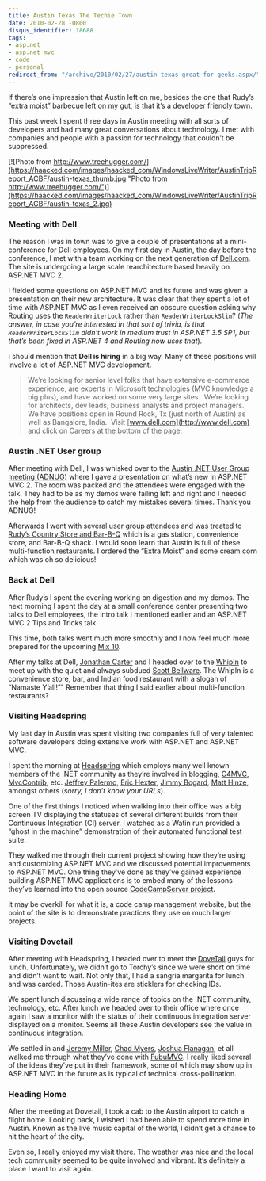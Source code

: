 ```yaml
---
title: Austin Texas The Techie Town
date: 2010-02-28 -0800
disqus_identifier: 18688
tags:
- asp.net
- asp.net mvc
- code
- personal
redirect_from: "/archive/2010/02/27/austin-texas-great-for-geeks.aspx/"
---
```


If there’s one impression that Austin left on me, besides the one that
Rudy’s “extra moist” barbecue left on my gut, is that it’s a developer
friendly town.

This past week I spent three days in Austin meeting with all sorts of
developers and had many great conversations about technology. I met with
companies and people with a passion for technology that couldn’t be
suppressed.

[![Photo from
http://www.treehugger.com/](https://haacked.com/images/haacked_com/WindowsLiveWriter/AustinTripReport_ACBF/austin-texas_thumb.jpg "Photo from http://www.treehugger.com/")](https://haacked.com/images/haacked_com/WindowsLiveWriter/AustinTripReport_ACBF/austin-texas_2.jpg)

### Meeting with Dell

The reason I was in town was to give a couple of presentations at a
mini-conference for Dell employees. On my first day in Austin, the day
before the conference, I met with a team working on the next generation
of [Dell.com](http://dell.com/ "Dell.com"). The site is undergoing a
large scale rearchitecture based heavily on ASP.NET MVC 2.

I fielded some questions on ASP.NET MVC and its future and was given a
presentation on their new architecture. It was clear that they spent a
lot of time with ASP.NET MVC as I even received an obscure question
asking why Routing uses the `ReaderWriterLock` rather than
`ReaderWriterLockSlim`? (*The answer, in case you’re interested in that
sort of trivia, is that `ReaderWriterLockSlim` didn’t work in medium
trust in ASP.NET 3.5 SP1, but that’s been fixed in ASP.NET 4 and Routing
now uses that*).

I should mention that **Dell is hiring** in a big way. Many of these
positions will involve a lot of ASP.NET MVC development.

> We’re looking for senior level folks that have extensive e-commerce
> experience, are experts in Microsoft technologies (MVC knowledge a big
> plus), and have worked on some very large sites.  We’re looking for
> architects, dev leads, business analysts and project managers.  We
> have positions open in Round Rock, Tx (just north of Austin) as well
> as Bangalore, India.  Visit [www.dell.com](http://www.dell.com) and
> click on Careers at the bottom of the page.

### Austin .NET User group

After meeting with Dell, I was whisked over to the [Austin .NET User
Group meeting (ADNUG)](http://www.adnug.org/ "Adnug website") where I
gave a presentation on what’s new in ASP.NET MVC 2. The room was packed
and the attendees were engaged with the talk. They had to be as my demos
were failing left and right and I needed the help from the audience to
catch my mistakes several times. Thank you ADNUG!

Afterwards I went with several user group attendees and was treated to
[Rudy’s Country Store and
Bar-B-Q](http://www.rudys.com/ "Rudy's Website") which is a gas station,
convenience store, and Bar-B-Q shack. I would soon learn that Austin is
full of these multi-function restaurants. I ordered the “Extra Moist”
and some cream corn which was oh so delicious!

### Back at Dell

After Rudy’s I spent the evening working on digestion and my demos. The
next morning I spent the day at a small conference center presenting two
talks to Dell employees, the intro talk I mentioned earlier and an
ASP.NET MVC 2 Tips and Tricks talk.

This time, both talks went much more smoothly and I now feel much more
prepared for the upcoming [Mix 10](http://live.visitmix.com/ "Mix 10").

After my talks at Dell, [Jonathan
Carter](http://lostintangent.com/ "Jonathan Carter's Blog") and I headed
over to the [WhipIn](http://whipin.com/ "WhipIn") to meet up with the
quiet and always subdued [Scott
Bellware](http://blog.scottbellware.com/ "Scott Bellware"). The WhipIn
is a convenience store, bar, and Indian food restaurant with a slogan of
“Namaste Y’all!”" Remember that thing I said earlier about
multi-function restaurants?

### Visiting Headspring

My last day in Austin was spent visiting two companies full of very
talented software developers doing extensive work with ASP.NET and
ASP.NET MVC.

I spent the morning at
[Headspring](http://www.headspringsystems.com/ "Headspring Website")
which employs many well known members of the .NET community as they’re
involved in blogging,
[C4MVC](http://www.c4mvc.net/ "Community for MVC"),
[MvcContrib](http://www.codeplex.com/MVCContrib/ "MVC Contrib"), etc.
[Jeffrey Palermo](http://jeffreypalermo.com/ "Jeffrey Palermo"), [Eric
Hexter](http://geekswithblogs.net/hex/Default.aspx "Eric Hexter's Blog"),
[Jimmy
Bogard](http://www.lostechies.com/blogs/jimmy_bogard/default.aspx "Jimmy Bogard"),
[Matt Hinze](http://mhinze.com/ "Matt Hinze"), amongst others (*sorry, I
don’t know your URLs*).

One of the first things I noticed when walking into their office was a
big screen TV displaying the statuses of several different builds from
their Continuous Integration (CI) server. I watched as a Watin run
provided a “ghost in the machine” demonstration of their automated
functional test suite.

They walked me through their current project showing how they’re using
and customizing ASP.NET MVC and we discussed potential improvements to
ASP.NET MVC. One thing they’ve done as they’ve gained experience
building ASP.NET MVC applications is to embed many of the lessons
they’ve learned into the open source [CodeCampServer
project](http://code.google.com/p/codecampserver/ "CodeCampServer").

It may be overkill for what it is, a code camp management website, but
the point of the site is to demonstrate practices they use on much
larger projects.

### Visiting Dovetail

After meeting with Headspring, I headed over to meet the
[DoveTail](http://www.dovetailsoftware.com/ "Dovetail Software website")
guys for lunch. Unfortunately, we didn’t go to Torchy’s since we were
short on time and didn’t want to wait. Not only that, I had a sangria
margarita for lunch and was carded. Those Austin-ites are sticklers for
checking IDs.

We spent lunch discussing a wide range of topics on the .NET community,
technology, etc. After lunch we headed over to their office where once
again I saw a monitor with the status of their continuous integration
server displayed on a monitor. Seems all these Austin developers see the
value in continuous integration.

We settled in and [Jeremy
Miller](http://codebetter.com/blogs/jeremy.miller/ "Jeremy D. Miller's Blog"),
[Chad
Myers](http://www.lostechies.com/blogs/chad_myers/ "Chad Myer's Blog"),
[Joshua
Flanagan](http://www.lostechies.com/blogs/joshuaflanagan/ "Joshua Flanagan's Blog"),
et all walked me through what they’ve done with
[FubuMVC](http://github.com/darthfubumvc/fubumvc "FubuMVC"). I really
liked several of the ideas they’ve put in their framework, some of which
may show up in ASP.NET MVC in the future as is typical of technical
cross-pollination.

### Heading Home

After the meeting at Dovetail, I took a cab to the Austin airport to
catch a flight home. Looking back, I wished I had been able to spend
more time in Austin. Known as the live music capital of the world, I
didn’t get a chance to hit the heart of the city.

Even so, I really enjoyed my visit there. The weather was nice and the
local tech community seemed to be quite involved and vibrant. It’s
definitely a place I want to visit again.

